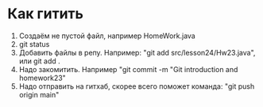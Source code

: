 # Как гитить

1. Создаём не пустой файл, например HomeWork.java
2. git status
3. Добавить файлы в репу. Например: "git add src/lesson24/Hw23.java", или git add .
4. Надо закомитить. Например "git commit -m "Git introduction and homework23"
5. Надо отправить на гитхаб, скорее всего поможет команда: "git push origin main"


